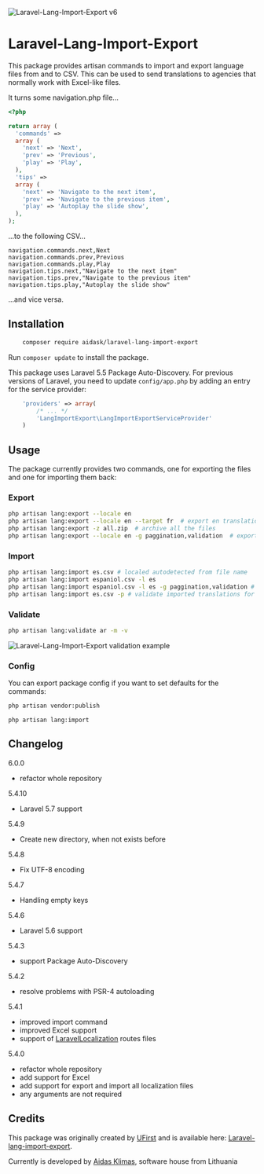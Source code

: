 ![Laravel-Lang-Import-Export v6](https://raw.githubusercontent.com/AidasK/laravel-lang-import-export/master/logo.png)

Laravel-Lang-Import-Export
==========================

This package provides artisan commands to import and export language files from and to CSV. This can be used to send translations to agencies that normally work with Excel-like files.

It turns some navigation.php file...

```php
<?php

return array (
  'commands' =>
  array (
    'next' => 'Next',
    'prev' => 'Previous',
    'play' => 'Play',
  ),
  'tips' =>
  array (
    'next' => 'Navigate to the next item',
    'prev' => 'Navigate to the previous item',
    'play' => 'Autoplay the slide show',
  ),
);
```
...to the following CSV...

```CSV
navigation.commands.next,Next
navigation.commands.prev,Previous
navigation.commands.play,Play
navigation.tips.next,"Navigate to the next item"
navigation.tips.prev,"Navigate to the previous item"
navigation.tips.play,"Autoplay the slide show"

```
...and vice versa.

Installation
------------

```sh
    composer require aidask/laravel-lang-import-export
```

Run `composer update` to install the package.

This package uses Laravel 5.5 Package Auto-Discovery.
For previous versions of Laravel, you need to update `config/app.php` by adding an entry for the service provider:

```php
    'providers' => array(
        /* ... */
        'LangImportExport\LangImportExportServiceProvider'
    )
```

Usage
-----

The package currently provides two commands, one for exporting the files and one for importing them back:

### Export

```bash
php artisan lang:export --locale en
php artisan lang:export --locale en --target fr  # export en translations only missing in fr locale
php artisan lang:export -z all.zip  # archive all the files
php artisan lang:export --locale en -g paggination,validation  # export only cretain groups 
```

### Import
```bash
php artisan lang:import es.csv # localed autodetected from file name
php artisan lang:import espaniol.csv -l es
php artisan lang:import espaniol.csv -l es -g paggination,validation # import only cretain groups
php artisan lang:import es.csv -p # validate imported translations for missing placeholders (see below)
```

### Validate
```bash
php artisan lang:validate ar -m -v
```
![Laravel-Lang-Import-Export validation example](https://raw.githubusercontent.com/AidasK/laravel-lang-import-export/master/validation.png)


### Config

You can export package config if you want to set defaults for the commands:
```bash
php artisan vendor:publish
```

```
php artisan lang:import
```

Changelog
------------

6.0.0
* refactor whole repository

5.4.10
* Laravel 5.7 support

5.4.9
* Create new directory, when not exists before

5.4.8
* Fix UTF-8 encoding

5.4.7
*  Handling empty keys

5.4.6
* Laravel 5.6 support

5.4.3
- support Package Auto-Discovery

5.4.2
- resolve problems with PSR-4 autoloading

5.4.1
- improved import command
- improved Excel support
- support of [LaravelLocalization](https://github.com/mcamara/laravel-localization) routes files

5.4.0
- refactor whole repository
- add support for Excel
- add support for export and import all localization files
- any arguments are not required


Credits
------------

This package was originally created by [UFirst](http://github.com/ufirstgroup) and is available here: [Laravel-lang-import-export](https://github.com/ufirstgroup/laravel-lang-import-export).

Currently is developed by [Aidas Klimas](https://klimas.lt/), software house from Lithuania
